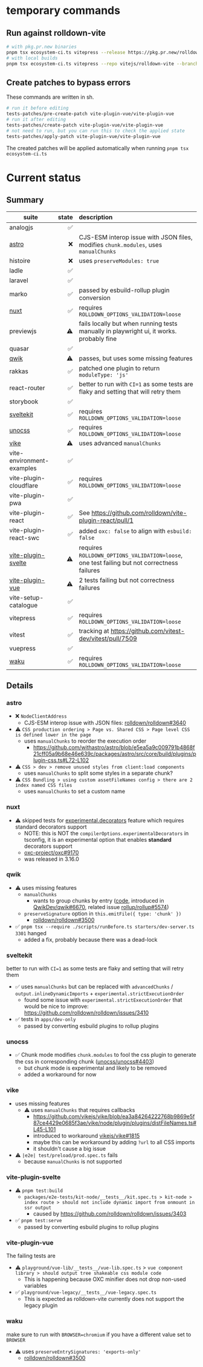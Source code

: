 # temporary commands

## Run against rolldown-vite

```sh
# with pkg.pr.new binaries
pnpm tsx ecosystem-ci.ts vitepress --release https://pkg.pr.new/rolldown/vite@3fc2ac5
# with local builds
pnpm tsx ecosystem-ci.ts vitepress --repo vitejs/rolldown-vite --branch rolldown-vite
```

## Create patches to bypass errors

These commands are written in sh.

```sh
# run it before editing
tests-patches/pre-create-patch vite-plugin-vue/vite-plugin-vue
# run it after editing
tests-patches/create-patch vite-plugin-vue/vite-plugin-vue
# not need to run, but you can run this to check the applied state
tests-patches/apply-patch vite-plugin-vue/vite-plugin-vue
```

The created patches will be applied automatically when running `pnpm tsx ecosystem-ci.ts`

# Current status

## Summary

| suite                                     | state | description                                                                                 |
| ----------------------------------------- | ----: | :------------------------------------------------------------------------------------------ |
| analogjs                                  |    ✅ |                                                                                             |
| [astro](#astro)                           |    ❌ | CJS-ESM interop issue with JSON files, modifies `chunk.modules`, uses `manualChunks`        |
| histoire                                  |    ❌ | uses `preserveModules: true`                                                                |
| ladle                                     |    ✅ |                                                                                             |
| laravel                                   |    ✅ |                                                                                             |
| marko                                     |    ✅ | passed by esbuild-rollup plugin conversion                                                  |
| [nuxt](#nuxt)                             |    ✅ | requires `ROLLDOWN_OPTIONS_VALIDATION=loose`                                                |
| previewjs                                 |    ⚠️ | fails locally but when running tests manually in playwright ui, it works. probably fine     |
| quasar                                    |    ✅ |                                                                                             |
| [qwik](#qwik)                             |    ⚠️ | passes, but uses some missing features                                                      |
| rakkas                                    |    ✅ | patched one plugin to return `moduleType: 'js'`                                             |
| react-router                              |    ✅ | better to run with `CI=1` as some tests are flaky and setting that will retry them          |
| storybook                                 |    ✅ |                                                                                             |
| [sveltekit](#sveltekit)                   |    ✅ | requires `ROLLDOWN_OPTIONS_VALIDATION=loose`                                                |
| [unocss](#unocss)                         |    ✅ | requires `ROLLDOWN_OPTIONS_VALIDATION=loose`                                                |
| [vike](#vike)                             |    ⚠️ | uses advanced `manualChunks`                                                                |
| vite-environment-examples                 |    ✅ |                                                                                             |
| vite-plugin-cloudflare                    |    ✅ | requires `ROLLDOWN_OPTIONS_VALIDATION=loose`                                                |
| vite-plugin-pwa                           |    ✅ |                                                                                             |
| vite-plugin-react                         |    ✅ | See https://github.com/rolldown/vite-plugin-react/pull/1                                    |
| vite-plugin-react-swc                     |    ✅ | added `oxc: false` to align with `esbuild: false`                                           |
| [vite-plugin-svelte](#vite-plugin-svelte) |    ⚠️ | requires `ROLLDOWN_OPTIONS_VALIDATION=loose`, one test failing but not correctness failures |
| [vite-plugin-vue](#vite-plugin-vue)       |    ⚠️ | 2 tests failing but not correctness failures                                                |
| vite-setup-catalogue                      |    ✅ |                                                                                             |
| vitepress                                 |    ✅ | requires `ROLLDOWN_OPTIONS_VALIDATION=loose`                                                |
| vitest                                    |    ✅ | tracking at https://github.com/vitest-dev/vitest/pull/7509                                  |
| vuepress                                  |    ✅ |                                                                                             |
| [waku](#waku)                             |    ✅ | requires `ROLLDOWN_OPTIONS_VALIDATION=loose`                                                |

## Details

### astro

- ❌ `NodeClientAddress`
  - CJS-ESM interop issue with JSON files: [rolldown/rolldown#3640](https://github.com/rolldown/rolldown/issues/3640)
- ⚠️ `CSS production ordering > Page vs. Shared CSS > Page level CSS is defined lower in the page`
  - uses `manualChunks` to reorder the execution order
    - https://github.com/withastro/astro/blob/e5ea5a9c009791b4868f21cff05a9b68e46e639c/packages/astro/src/core/build/plugins/plugin-css.ts#L72-L102
- ⚠ `CSS > dev > remove unused styles from client:load components`
  - uses `manualChunks` to split some styles in a separate chunk?
- ⚠️ `CSS Bundling > using custom assetFileNames config > there are 2 index named CSS files`
  - uses `manualChunks` to set a custom name

### nuxt

- ⚠️ skipped tests for [experimental.decorators](https://nuxt.com/docs/guide/going-further/experimental-features#decorators) feature which requires standard decorators support
  - NOTE: this is NOT the `compilerOptions.experimentalDecorators` in tsconfig, it is an experimental option that enables **standard** decorators support
  - [oxc-project/oxc#9170](https://github.com/oxc-project/oxc/issues/9170)
  - was released in 3.16.0

### qwik

- ⚠️ uses missing features
  - `manualChunks`
    - wants to group chunks by entry ([code](https://github.com/QwikDev/qwik/blob/0a752dc6dd4c7b0000aa6a1d17f3ccfcee89fc7f/packages/qwik/src/optimizer/src/plugins/plugin.ts#L873-L880), introduced in [QwikDev/qwik#6670](https://github.com/QwikDev/qwik/pull/6670), related issue [rollup/rollup#5574](https://github.com/rollup/rollup/issues/5574))
  - `preserveSignature` option in `this.emitFile({ type: 'chunk' })`
    - [rolldown/rolldown#3500](https://github.com/rolldown/rolldown/issues/3500)
- ✅ `pnpm tsx --require ./scripts/runBefore.ts starters/dev-server.ts 3301` hanged
  - added a fix, probably because there was a dead-lock

### sveltekit

better to run with `CI=1` as some tests are flaky and setting that will retry them

- ✅ uses `manualChunks` but can be replaced with `advancedChunks` / `output.inlineDynamicImports` + `experimental.strictExecutionOrder`
  - found some issue with `experimental.strictExecutionOrder` that would be nice to improve: https://github.com/rolldown/rolldown/issues/3410
- ✅ tests in `apps/dev-only`
  - passed by converting esbuild plugins to rollup plugins

### unocss

- ✅ Chunk mode modifies `chunk.modules` to fool the css plugin to generate the css in corresponding chunk ([unocss/unocss#4403](https://github.com/unocss/unocss/issues/4403))
  - but chunk mode is experimental and likely to be removed
  - added a workaround for now

### vike

- uses missing features
  - ⚠️ uses `manualChunks` that requires callbacks
    - https://github.com/vikejs/vike/blob/ea3a84264222768b9869e5f87ce4429e0685f3ae/vike/node/plugin/plugins/distFileNames.ts#L45-L101
    - introduced to workaround [vikejs/vike#1815](https://github.com/vikejs/vike/issues/1815)
    - maybe this can be workaround by adding `?url` to all CSS imports
    - it shouldn't cause a big issue
- ⚠️ `|e2e| test/preload/prod.spec.ts` fails
  - because `manualChunks` is not supported

### vite-plugin-svelte

- ⚠️ `pnpm test:build`
  - `packages/e2e-tests/kit-node/__tests__/kit.spec.ts > kit-node > index route > should not include dynamic import from onmount in ssr output`
    - caused by https://github.com/rolldown/rolldown/issues/3403
- ✅ `pnpm test:serve`
  - passed by converting esbuild plugins to rollup plugins

### vite-plugin-vue

The failing tests are

- ⚠️ `playground/vue-lib/__tests__/vue-lib.spec.ts` > `vue component library > should output tree shakeable css module code`
  - This is happening because OXC minifier does not drop non-used variables
- ✅ `playground/vue-legacy/__tests__/vue-legacy.spec.ts`
  - This is expected as rolldown-vite currently does not support the legacy plugin

### waku

make sure to run with `BROWSER=chromium` if you have a different value set to `BROWSER`

- ⚠️ uses `preserveEntrySignatures: 'exports-only'`
  - [rolldown/rolldown#3500](https://github.com/rolldown/rolldown/issues/3500)
